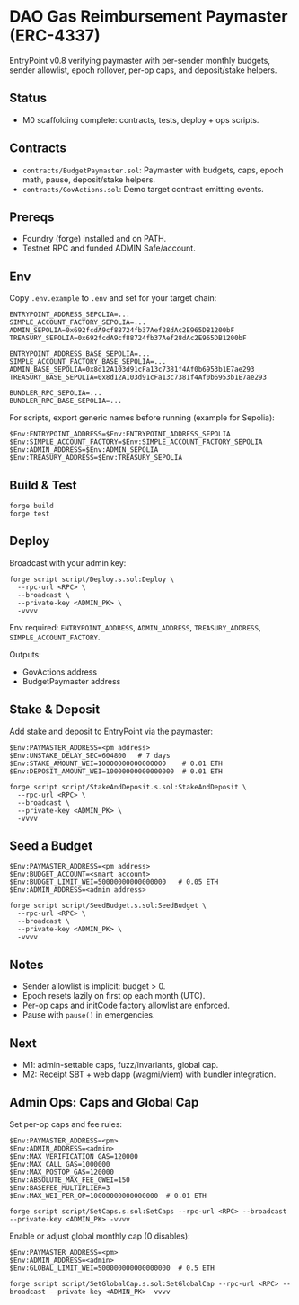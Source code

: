 # DAO Gas Reimbursement Paymaster (ERC-4337)

EntryPoint v0.8 verifying paymaster with per-sender monthly budgets, sender allowlist, epoch rollover, per-op caps, and deposit/stake helpers.

## Status
- M0 scaffolding complete: contracts, tests, deploy + ops scripts.

## Contracts
- `contracts/BudgetPaymaster.sol`: Paymaster with budgets, caps, epoch math, pause, deposit/stake helpers.
- `contracts/GovActions.sol`: Demo target contract emitting events.

## Prereqs
- Foundry (forge) installed and on PATH.
- Testnet RPC and funded ADMIN Safe/account.

## Env
Copy `.env.example` to `.env` and set for your target chain:

```
ENTRYPOINT_ADDRESS_SEPOLIA=...
SIMPLE_ACCOUNT_FACTORY_SEPOLIA=...
ADMIN_SEPOLIA=0x692fcdA9cf88724fb37Aef28dAc2E965DB1200bF
TREASURY_SEPOLIA=0x692fcdA9cf88724fb37Aef28dAc2E965DB1200bF

ENTRYPOINT_ADDRESS_BASE_SEPOLIA=...
SIMPLE_ACCOUNT_FACTORY_BASE_SEPOLIA=...
ADMIN_BASE_SEPOLIA=0x8d12A103d91cFa13c7381f4Af0b6953b1E7ae293
TREASURY_BASE_SEPOLIA=0x8d12A103d91cFa13c7381f4Af0b6953b1E7ae293

BUNDLER_RPC_SEPOLIA=...
BUNDLER_RPC_BASE_SEPOLIA=...
```

For scripts, export generic names before running (example for Sepolia):
```
$Env:ENTRYPOINT_ADDRESS=$Env:ENTRYPOINT_ADDRESS_SEPOLIA
$Env:SIMPLE_ACCOUNT_FACTORY=$Env:SIMPLE_ACCOUNT_FACTORY_SEPOLIA
$Env:ADMIN_ADDRESS=$Env:ADMIN_SEPOLIA
$Env:TREASURY_ADDRESS=$Env:TREASURY_SEPOLIA
```

## Build & Test
```
forge build
forge test
```

## Deploy
Broadcast with your admin key:
```
forge script script/Deploy.s.sol:Deploy \
  --rpc-url <RPC> \
  --broadcast \
  --private-key <ADMIN_PK> \
  -vvvv
```
Env required: `ENTRYPOINT_ADDRESS`, `ADMIN_ADDRESS`, `TREASURY_ADDRESS`, `SIMPLE_ACCOUNT_FACTORY`.

Outputs:
- GovActions address
- BudgetPaymaster address

## Stake & Deposit
Add stake and deposit to EntryPoint via the paymaster:
```
$Env:PAYMASTER_ADDRESS=<pm address>
$Env:UNSTAKE_DELAY_SEC=604800   # 7 days
$Env:STAKE_AMOUNT_WEI=10000000000000000    # 0.01 ETH
$Env:DEPOSIT_AMOUNT_WEI=10000000000000000  # 0.01 ETH

forge script script/StakeAndDeposit.s.sol:StakeAndDeposit \
  --rpc-url <RPC> \
  --broadcast \
  --private-key <ADMIN_PK> \
  -vvvv
```

## Seed a Budget
```
$Env:PAYMASTER_ADDRESS=<pm address>
$Env:BUDGET_ACCOUNT=<smart account>
$Env:BUDGET_LIMIT_WEI=50000000000000000   # 0.05 ETH
$Env:ADMIN_ADDRESS=<admin address>

forge script script/SeedBudget.s.sol:SeedBudget \
  --rpc-url <RPC> \
  --broadcast \
  --private-key <ADMIN_PK> \
  -vvvv
```

## Notes
- Sender allowlist is implicit: budget > 0.
- Epoch resets lazily on first op each month (UTC).
- Per-op caps and initCode factory allowlist are enforced.
- Pause with `pause()` in emergencies.

## Next
- M1: admin-settable caps, fuzz/invariants, global cap.
- M2: Receipt SBT + web dapp (wagmi/viem) with bundler integration.

## Admin Ops: Caps and Global Cap

Set per-op caps and fee rules:
```
$Env:PAYMASTER_ADDRESS=<pm>
$Env:ADMIN_ADDRESS=<admin>
$Env:MAX_VERIFICATION_GAS=120000
$Env:MAX_CALL_GAS=1000000
$Env:MAX_POSTOP_GAS=120000
$Env:ABSOLUTE_MAX_FEE_GWEI=150
$Env:BASEFEE_MULTIPLIER=3
$Env:MAX_WEI_PER_OP=10000000000000000  # 0.01 ETH

forge script script/SetCaps.s.sol:SetCaps --rpc-url <RPC> --broadcast --private-key <ADMIN_PK> -vvvv
```

Enable or adjust global monthly cap (0 disables):
```
$Env:PAYMASTER_ADDRESS=<pm>
$Env:ADMIN_ADDRESS=<admin>
$Env:GLOBAL_LIMIT_WEI=500000000000000000  # 0.5 ETH

forge script script/SetGlobalCap.s.sol:SetGlobalCap --rpc-url <RPC> --broadcast --private-key <ADMIN_PK> -vvvv
```
